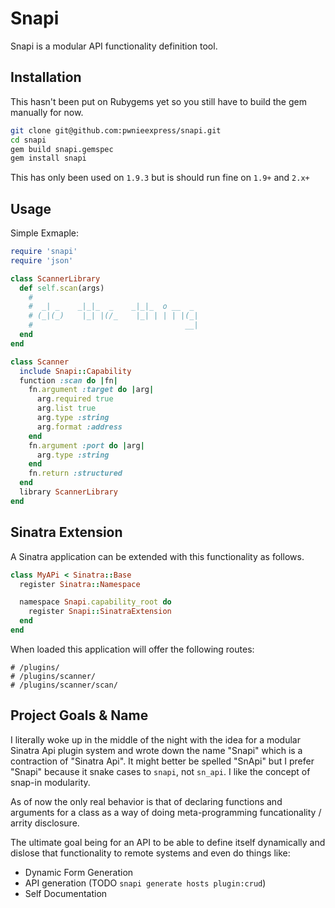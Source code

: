 # Snapi

Snapi is a modular API functionality definition tool.

## Installation

This hasn't been put on Rubygems yet so you still have to build the gem
manually for now. 

```sh
git clone git@github.com:pwnieexpress/snapi.git
cd snapi
gem build snapi.gemspec
gem install snapi
```
This has only been used on `1.9.3` but is should run fine on `1.9+` and `2.x+`

## Usage

Simple Exmaple:

```ruby
require 'snapi'
require 'json'

class ScannerLibrary
  def self.scan(args)
    #                                  
    #  _| _    _|_|_  _    _|_|_  o __  _ 
    # (_|(_)    |_| |(/_    |_| | | | |(_|
    #                                  __|
  end
end

class Scanner
  include Snapi::Capability
  function :scan do |fn|
    fn.argument :target do |arg|
      arg.required true
      arg.list true
      arg.type :string
      arg.format :address
    end
    fn.argument :port do |arg|
      arg.type :string
    end
    fn.return :structured
  end
  library ScannerLibrary
end
```

## Sinatra Extension

A Sinatra application can be extended with this functionality as follows.

```ruby
class MyAPi < Sinatra::Base
  register Sinatra::Namespace

  namespace Snapi.capability_root do
    register Snapi::SinatraExtension
  end
end
```

When loaded this application will offer the following routes:

```
# /plugins/
# /plugins/scanner/
# /plugins/scanner/scan/
```

## Project Goals & Name

I literally woke up in the middle of the night with the idea for a modular
Sinatra Api plugin system and wrote down the name "Snapi" which is a
contraction of "Sinatra Api". It might better be spelled "SnApi" but I prefer
"Snapi" because it snake cases to `snapi`, not `sn_api`. I like the concept of
snap-in modularity.

As of now the only real behavior is that of declaring functions and arguments
for a class as a way of doing meta-programming funcationality / arrity
disclosure.

The ultimate goal being for an API to be able to define itself dynamically and
dislose that functionality to remote systems and even do things like:

* Dynamic Form Generation
* API generation (TODO `snapi generate hosts plugin:crud`)
* Self Documentation
